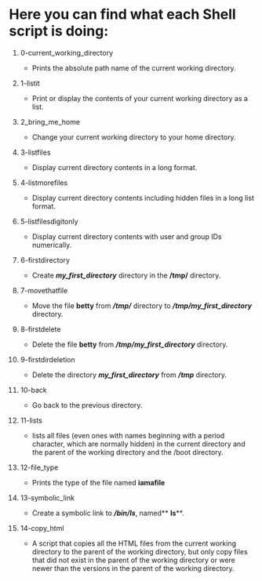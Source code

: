 # Here you can find what each Shell script is doing:

1. 0-current_working_directory
   - Prints the absolute path name of the current working directory.

2. 1-listit
   - Print or display the contents of your current working directory as a list.

3. 2_bring_me_home
   - Change your current working directory to your home directory.

4. 3-listfiles
   - Display current directory contents in a long format.

5. 4-listmorefiles
   - Display current directory contents including hidden files in a long list format.

6. 5-listfilesdigitonly
   - Display current directory contents with user and group IDs numerically.

7. 6-firstdirectory
   - Create ***my_first_directory*** directory in the **/tmp/** directory.

8. 7-movethatfile
   - Move the file **betty** from ***/tmp/*** directory to ***/tmp/my_first_directory*** directory.

9. 8-firstdelete
   - Delete the file **betty** from ***/tmp/my_first_directory*** directory.

10. 9-firstdirdeletion
    - Delete the directory ***my_first_directory*** from ***/tmp*** directory.

11. 10-back
    - Go back to the previous directory.

12. 11-lists
    - lists all files (even ones with names beginning with a period character, which are normally hidden) in the current directory and the parent of the working directory and the /boot directory.

13. 12-file_type
    - Prints the type of the file named **iamafile**

14. 13-symbolic_link
    - Create a symbolic link to ***/bin/ls***, named** __ls__**.

15. 14-copy_html
    - A script that copies all the HTML files from the current working directory to the parent of the working directory, but only copy files that did not exist in the parent of the working directory or were newer than the versions in the parent of the working directory.

